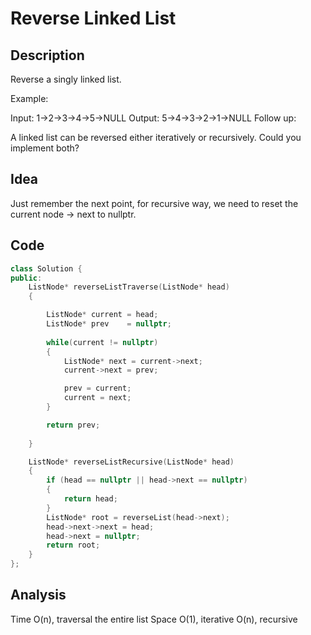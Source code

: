 # Reverse Linked List

## Description

Reverse a singly linked list.

Example:

Input: 1->2->3->4->5->NULL
Output: 5->4->3->2->1->NULL
Follow up:

A linked list can be reversed either iteratively or recursively. Could you implement both?

## Idea

Just remember the next point, 
for recursive way, we need to reset the current node -> next to nullptr. 

## Code

```cpp
class Solution {
public:
    ListNode* reverseListTraverse(ListNode* head) 
    {

        ListNode* current = head; 
        ListNode* prev    = nullptr; 
        
        while(current != nullptr)
        {
            ListNode* next = current->next;
            current->next = prev; 

            prev = current; 
            current = next;  
        }

        return prev; 
        
    }

    ListNode* reverseListRecursive(ListNode* head) 
    {
        if (head == nullptr || head->next == nullptr)
        {
            return head; 
        }
        ListNode* root = reverseList(head->next);
        head->next->next = head; 
        head->next = nullptr;   
        return root; 
    }
};
```

## Analysis

Time O(n), traversal the entire list
Space O(1), iterative
O(n), recursive
